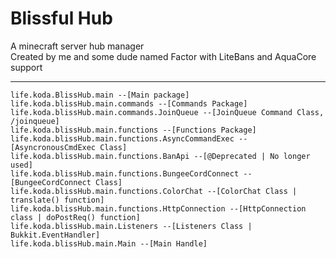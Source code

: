 # Blissful Hub
A minecraft server hub manager
<br />
Created by me and some dude named Factor with LiteBans and AquaCore support
****
`life.koda.BlissHub.main --[Main package]`
<br />
`life.koda.blissHub.main.commands --[Commands Package]`
<br />
`life.koda.blissHub.main.commands.JoinQueue --[JoinQueue Command Class, /joinqueue]`
<br />
`life.koda.blissHub.main.functions --[Functions Package]`
<br />
`life.koda.blissHub.main.functions.AsyncCommandExec --[AsyncronousCmdExec Class]`
<br />
`life.koda.blissHub.main.functions.BanApi --[@Deprecated | No longer used]`
<br />
`life.koda.blissHub.main.functions.BungeeCordConnect --[BungeeCordConnect Class]`
<br />
`life.koda.blissHub.main.functions.ColorChat --[ColorChat Class | translate() function]`
<br />
`life.koda.blissHub.main.functions.HttpConnection --[HttpConnection class | doPostReq() function]`
<br />
`life.koda.blissHub.main.Listeners --[Listeners Class | Bukkit.EventHandler]`
<br />
`life.koda.blissHub.main.Main --[Main Handle]`
